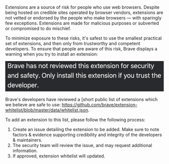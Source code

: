 Extensions are a source of risk for people who use web browsers. Despite being hosted on credible sites operated by browser vendors, extensions are not vetted or endorsed by the people who make browsers — with sparingly few exceptions. Extensions are made for malicious purposes or subverted or compromised to do mischief.

To minimize exposure to these risks, it's safest to use the smallest practical set of extensions, and then only from trustworthy and competent developers. To ensure that people are aware of this risk, Brave displays a warning when you try to install an extension:

![](https://github.com/jumde/jumde.github.io/blob/master/img/review.png)

Brave's developers have reviewed a [short public list of extensions which we believe are safe to use: https://github.com/brave/extension-whitelist/blob/master/data/whitelist.json.

To add an extension to this list, please follow the following process:

1. Create an issue detailing the extension to be added. Make sure to note factors & evidence supporting credibility and integrity of the developers & maintainers.
2. The security team will review the issue, and may request additional information.
3. If approved, extension whitelist will updated.

